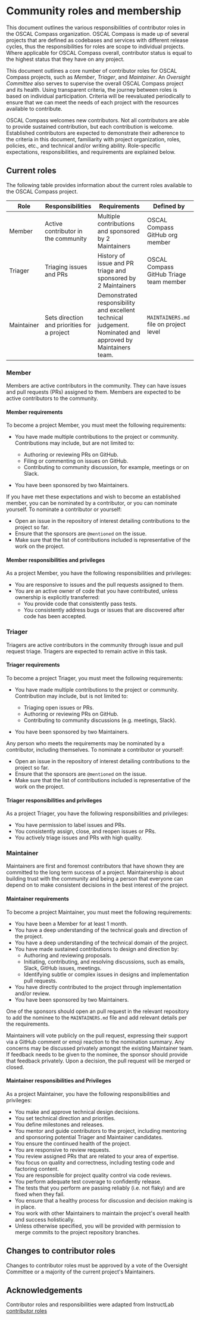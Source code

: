 # Community roles and membership

This document outlines the various responsibilities of contributor roles in the OSCAL Compass organization. OSCAL Compass is made up of several projects that are defined as codebases and services with different release cycles, thus the responsibilities for roles are scope to individual projects. Where applicable for OSCAL Compass overall, contributor status is equal to the highest status that they have on any project.

This document outlines a core number of contributor roles for OSCAL Compass projects, such as _Member_, _Triager_, and _Maintainer_. An _Oversight Committee_ also serves to supervise the overall OSCAL Compass project and its health. Using transparent criteria, the journey between roles is based on individual participation. Criteria will be reevaluated periodically to ensure that we can meet the needs of each project with the resources available to contribute.

OSCAL Compass welcomes new contributors. Not all contributors are able to provide sustained contribution, but each contribution is welcome. Established contributors are expected to demonstrate their adherence to the criteria in this document, familiarity with project organization, roles, policies, etc., and technical and/or writing ability. Role-specific expectations, responsibilities, and requirements are explained below.

## Current roles

The following table provides information about the current roles available to the OSCAL Compass project.

| Role       | Responsibilities                             | Requirements                                                  | Defined by                    |
|------------|----------------------------------------------|---------------------------------------------------------------|-------------------------------|
| Member     | Active contributor in the community          | Multiple contributions and sponsored by 2 Maintainers         | OSCAL Compass GitHub org member |
| Triager    | Triaging issues and PRs                      | History of issue and PR triage and sponsored by 2 Maintainers           | OSCAL Compass GitHub Triage team member        |
| Maintainer | Sets direction and priorities for a project | Demonstrated responsibility and excellent technical judgement. Nominated and approved by Maintainers team. | `MAINTAINERS.md` file on project level  |

### Member

Members are active contributors in the community. They can have issues and pull requests (PRs) assigned to them. Members are expected to be active contributors to the community.

#### Member requirements

To become a project Member, you must meet the following requirements:

* You have made multiple contributions to the project or community. Contributions may include, but are not limited to:

  * Authoring or reviewing PRs on GitHub.
  * Filing or commenting on issues on GitHub.
  * Contributing to community discussion, for example, meetings or on Slack.

* You have been sponsored by two Maintainers.

If you have met these expectations and wish to become an established member, you can be nominated by a contributor, or you can nominate yourself. To nominate a contributor or yourself:

* Open an issue in the repository of interest detailing contributions to the project so far.
* Ensure that the sponsors are `@mentioned` on the issue.
* Make sure that the list of contributions included is representative of the work on the project.

#### Member responsibilities and privileges

As a project Member, you have the following responsibilities and privileges:

* You are responsive to issues and the pull requests assigned to them.
* You are an active owner of code that you have contributed, unless ownership is explicitly transferred:
  * You provide code that consistently pass tests.
  * You consistently address bugs or issues that are discovered after code has been accepted.

### Triager

Triagers are active contributors in the community through issue and pull request triage. Triagers are expected to remain active in this task.

#### Triager requirements

To become a project Triager, you must meet the following requirements:

* You have made multiple contributions to the project or community. Contribution may include, but is not limited to:
  * Triaging open issues or PRs.
  * Authoring or reviewing PRs on GitHub.
  * Contributing to community discussions (e.g. meetings, Slack).

* You have been sponsored by two Maintainers.

Any person who meets the requirements may be nominated by a contributor, including themselves. To nominate a contributor or yourself:

* Open an issue in the repository of interest detailing contributions to the project so far.
* Ensure that the sponsors are `@mentioned` on the issue.
* Make sure that the list of contributions included is representative of the work on the project.

#### Triager responsibilities and privileges

As a project Triager, you have the following responsibilities and privileges:

* You have permission to label issues and PRs.
* You consistently assign, close, and reopen issues or PRs.
* You actively triage issues and PRs with high quality.

### Maintainer

Maintainers are first and foremost contributors that have shown they are committed to the long term success of a project. Maintainership is about building trust with the community and being a person that everyone can depend on to make consistent decisions in the best interest of the project.

#### Maintainer requirements

To become a project Maintainer, you must meet the following requirements:

* You have been a Member for at least 1 month.
* You have a deep understanding of the technical goals and direction of the project.
* You have a deep understanding of the technical domain of the project.
* You have made sustained contributions to design and direction by:
  * Authoring and reviewing proposals.
  * Initiating, contributing, and resolving discussions, such as emails, Slack, GitHub issues, meetings.
  * Identifying subtle or complex issues in designs and implementation pull requests.
* You have directly contributed to the project through implementation and/or review.
* You have been sponsored by two Maintainers.

One of the sponsors should open an pull request in the relevant repository to add the nominee to the `MAINTAINERS.md` file and add relevant details per the requirements.

Maintainers will vote publicly on the pull request, expressing their support via a GitHub comment or emoji reaction to the nomination summary. Any concerns may be discussed privately amongst the existing Maintainer team. If feedback needs to be given to the nominee, the sponsor should provide that feedback privately. Upon a decision, the pull request will be merged or closed.

#### Maintainer responsibilities and Privileges

As a project Maintainer, you have the following responsibilities and privileges:

* You make and approve technical design decisions.
* You set technical direction and priorities.
* You define milestones and releases.
* You mentor and guide contributors to the project, including mentoring and sponsoring potential Triager and Maintainer candidates.
* You ensure the continued health of the project.
* You are responsive to review requests.
* You review assigned PRs that are related to your area of expertise.
* You focus on quality and correctness, including testing code and factoring content.
* You are responsible for project quality control via code reviews.
* You perform adequate test coverage to confidently release.
* The tests that you perform are passing reliably (i.e. not flaky) and are fixed when they fail.
* You ensure that a healthy process for discussion and decision making is in place.
* You work with other Maintainers to maintain the project's overall health and success holistically.
* Unless otherwise specified, you will be provided with permission to merge commits to the project repository branches.

## Changes to contributor roles

Changes to contributor roles must be approved by a vote of the Oversight Committee or a majority of the current project's Maintainers.

## Acknowledgements

Contributor roles and responsibilities were adapted from InstructLab [contributor roles](https://raw.githubusercontent.com/instructlab/community/main/CONTRIBUTOR_ROLES.md)